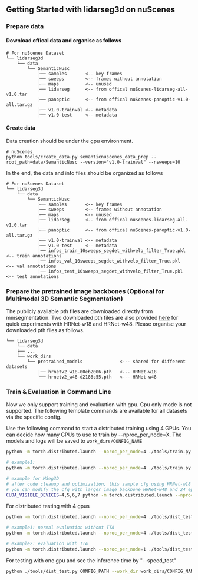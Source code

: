 ## Getting Started with lidarseg3d on nuScenes

### Prepare data

#### Download offical data and organise as follows
```
# For nuScenes Dataset         
└── lidarseg3d
    └── data    
        └── SemanticNusc 
            ├── samples       <-- key frames
            ├── sweeps        <-- frames without annotation
            ├── maps          <-- unused
            ├── lidarseg      <-- from offical nuScenes-lidarseg-all-v1.0.tar
            ├── panoptic      <-- from offical nuScenes-panoptic-v1.0-all.tar.gz
            ├── v1.0-trainval <-- metadata
            ├── v1.0-test     <-- metadata
```


#### Create data
Data creation should be under the gpu environment.
```
# nuScenes
python tools/create_data.py semanticnuscenes_data_prep --root_path=data/SemanticNusc --version="v1.0-trainval" --nsweeps=10
```




In the end, the data and info files should be organized as follows

```
# For nuScenes Dataset 
└── lidarseg3d
    └── data    
        └── SemanticNusc 
            ├── samples       <-- key frames
            ├── sweeps        <-- frames without annotation
            ├── maps          <-- unused
            ├── lidarseg      <-- from offical nuScenes-lidarseg-all-v1.0.tar
            ├── panoptic      <-- from offical nuScenes-panoptic-v1.0-all.tar.gz
            ├── v1.0-trainval <-- metadata
            ├── v1.0-test     <-- metadata
            |── infos_train_10sweeps_segdet_withvelo_filter_True.pkl    <-- train annotations
            |── infos_val_10sweeps_segdet_withvelo_filter_True.pkl      <-- val annotations
            |── infos_test_10sweeps_segdet_withvelo_filter_True.pkl     <-- test annotations
```

### Prepare the pretrained image backbones (Optional for Multimodal 3D Semantic Segmentation)
The publicly available pth files are downloaded directly from mmsegmentation. Two downloaded pth files are also provided [here](https://drive.google.com/drive/folders/1x1oZZMstVdQyV3aPR_pe-qU4aAISHxdm?usp=sharing) for quick experiments with HRNet-w18 and HRNet-w48. Please organise your downloaded pth files as follows.
``` 
└── lidarseg3d
    └── data  
    ├── ...  
    └── work_dirs
        └── pretrained_models              <--- shared for different datasets
            |── hrnetv2_w18-00eb2006.pth   <--- HRNet-w18
            └── hrnetv2_w48-d2186c55.pth   <--- HRNet-w48
```




### Train & Evaluation in Command Line
Now we only support training and evaluation with gpu. Cpu only mode is not supported. The following template commands are available for all datasets via the specific config.

Use the following command to start a distributed training using 4 GPUs. You can decide how many GPUs to use to train by --nproc_per_node=X. The models and logs will be saved to ```work_dirs/CONFIG_NAME``` 


```bash
python -m torch.distributed.launch --nproc_per_node=4 ./tools/train.py CONFIG_PATH

# example1: 
python -m torch.distributed.launch --nproc_per_node=4 ./tools/train.py configs/semanticnusc/SDSeg3D/semnusc_transvfe_unetscn3d_batchloss_e48.py

# example for MSeg3D
# after code cleanup and optimization, this sample cfg using HRNet-w18 as the image backbone network ground has achieved 80.12mIoU, trained on 4 GeForce RTX 3090 GPUs.
# you can modify the cfg with larger image backbone HRNet-w48 and 24 epochs for more training time and segmentation performance
CUDA_VISIBLE_DEVICES=4,5,6,7 python -m torch.distributed.launch --nproc_per_node=4 ./tools/train.py configs/semanticnusc/MSeg3D/semnusc_avgvfe_unetscn3d_hrnetw18_lr1en2_e12.py --tcp_port 17045 
```

For distributed testing with 4 gpus

```bash
python -m torch.distributed.launch --nproc_per_node=4 ./tools/dist_test.py CONFIG_PATH --work_dir work_dirs/CONFIG_NAME --checkpoint work_dirs/CONFIG_NAME/latest.pth 

# example1: normal evaluation without TTA
python -m torch.distributed.launch --nproc_per_node=4 ./tools/dist_test.py configs/semanticnusc/SDSeg3D/semnusc_transvfe_unetscn3d_batchloss_e48.py --work_dir work_dirs/semnusc_transvfe_unetscn3d_batchloss_e48 --checkpoint work_dirs/semnusc_transvfe_unetscn3d_batchloss_e48/latest.pth 

# example2: evaluation with TTA
python -m torch.distributed.launch --nproc_per_node=1 ./tools/dist_test.py configs/semanticnusc/SDSeg3D/semnusc_transvfe_unetscn3d_batchloss_e48_tta.py --work_dir work_dirs/semnusc_transvfe_unetscn3d_batchloss_e48_tta --checkpoint work_dirs/semnusc_transvfe_unetscn3d_batchloss_e48/latest.pth 
```

For testing with one gpu and see the inference time by "--speed_test"

```bash
python ./tools/dist_test.py CONFIG_PATH --work_dir work_dirs/CONFIG_NAME --checkpoint work_dirs/CONFIG_NAME/latest.pth --speed_test 
```
